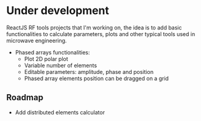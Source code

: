 # Under development

ReactJS RF tools projects that I'm working on, the idea is to add basic functionalities to calculate parameters, plots and other typical tools used in microwave engineering.

 - Phased arrays functionalities:
   - Plot 2D polar plot
   - Variable number of elements
   - Editable parameters: amplitude, phase and position
   - Phased array elements position can be dragged on a grid
 
 ## Roadmap

 - Add distributed elements calculator
